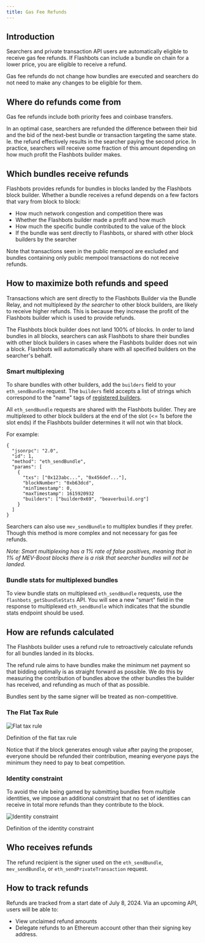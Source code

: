 ```yaml
---
title: Gas Fee Refunds
---
```


## Introduction

Searchers and private transaction API users are automatically eligible to receive gas fee refunds. If Flashbots can include a bundle on chain for a lower price, you are eligible to receive a refund.

Gas fee refunds do not change how bundles are executed and searchers do not need to make any changes to be eligible for them.

## Where do refunds come from

Gas fee refunds include both priority fees and coinbase transfers.

In an optimal case, searchers are refunded the difference between their bid and the bid of the next-best bundle or transaction targeting the same state. Ie. the refund effectively results in the searcher paying the second price. In practice, searchers will receive some fraction of this amount depending on how much profit the Flashbots builder makes.

## Which bundles receive refunds

Flashbots provides refunds for bundles in blocks landed by the Flashbots block builder. Whether a bundle receives a refund depends on a few factors that vary from block to block:
* How much network congestion and competition there was
* Whether the Flashbots builder made a profit and how much
* How much the specific bundle contributed to the value of the block
* If the bundle was sent directly to Flashbots, or shared with other block builders by the searcher

Note that transactions seen in the public mempool are excluded and bundles containing only public mempool transactions do not receive refunds.

## How to maximize both refunds and speed

Transactions which are sent directly to the Flashbots Builder via the Bundle Relay, and not multiplexed _by the searcher_ to other block builders, are likely to receive higher refunds. This is because they increase the profit of the Flashbots builder which is used to provide refunds.

The Flashbots block builder does not land 100% of blocks. In order to land bundles in all blocks, searchers can ask Flashbots to share their bundles with other block builders in cases where the Flashbots builder does not win a block. Flashbots will automatically share with all specified builders on the searcher's behalf.

### Smart multiplexing

To share bundles with other builders, add the `builders` field to your `eth_sendBundle` request. The `builders` field accepts a list of strings which correspond to the "name" tags of [registered builders](https://github.com/flashbots/dowg/blob/main/builder-registrations.json).

All `eth_sendBundle` requests are shared with the Flashbots builder. They are multiplexed to other block builders at the end of the slot (<= 1s before the slot ends) if the Flashbots builder determines it will not win that block.

For example:

```
{
  "jsonrpc": "2.0",
  "id": 1,
  "method": "eth_sendBundle",
  "params": [
    {
      "txs": ["0x123abc...", "0x456def..."],
      "blockNumber": "0xb63dcd",
      "minTimestamp": 0,
      "maxTimestamp": 1615920932
      "builders": ["builder0x69", "beaverbuild.org"]
    }
  ]
}
```

Searchers can also use `mev_sendBundle` to multiplex bundles if they prefer. Though this method is more complex and not necessary for gas fee refunds.

_Note: Smart multiplexing has a 1% rate of false positives, meaning that in 1% of MEV-Boost blocks there is a risk that searcher bundles will not be landed._

### Bundle stats for multiplexed bundles

To view bundle stats on multiplexed `eth_sendBundle` requests, use the `flashbots_getSbundleStats` API. You will see a new "smart" field in the response to multiplexed `eth_sendBundle` which indicates that the sbundle stats endpoint should be used.

## How are refunds calculated

The Flashbots builder uses a refund rule to retroactively calculate refunds for all bundles landed in its blocks.

The refund rule aims to have bundles make the minimum net payment so that bidding optimally is as straight forward as possible. We do this by measuring the contribution of bundles above the other bundles the builder has received, and refunding as much of that as possible. 

Bundles sent by the same signer will be treated as non-competitive.

### The Flat Tax Rule

<div className="med caption-img">

![Flat tax rule](/img/flat-tax-rule.png)

Definition of the flat tax rule

</div>

Notice that if the block generates enough value after paying the proposer, everyone should be refunded their contribution, meaning everyone pays the minimum they need to pay to beat competition. 

### Identity constraint

To avoid the rule being gamed by submitting bundles from multiple identities, we impose an additional constraint that no set of identities can receive in total more refunds than they contribute to the block.

<div className="med caption-img">

![Identity constraint](/img/identity-constraint.png)

Definition of the identity constraint

</div>

## Who receives refunds

The refund recipient is the signer used on the `eth_sendBundle`, `mev_sendBundle`, or `eth_sendPrivateTransaction` request.

## How to track refunds

Refunds are tracked from a start date of July 8, 2024. Via an upcoming API, users will be able to:
* View unclaimed refund amounts
* Delegate refunds to an Ethereum account other than their signing key address.
